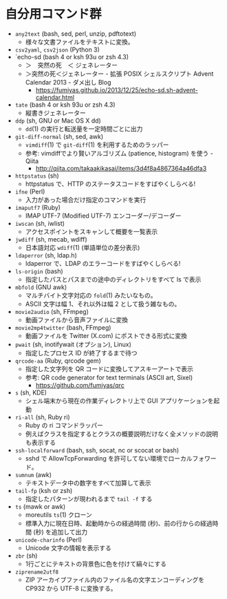 # 自分用コマンド群

* `any2text` (bash, sed, perl, unzip, pdftotext)
    * 様々な文書ファイルをテキストに変換。
* `csv2yaml`, `csv2json` (Python 3)
* `echo-sd (bash 4 or ksh 93u or zsh 4.3)
    * ＞　突然の死　＜ ジェネレーター
    * ＞突然の死＜ジェネレーター - 拡張 POSIX シェルスクリプト Advent Calendar 2013 - ダメ出し Blog
        * <https://fumiyas.github.io/2013/12/25/echo-sd.sh-advent-calendar.html>
* `tate` (bash 4 or ksh 93u or zsh 4.3)
    * 縦書きジェネレーター
* `ddp` (sh, GNU or Mac OS X dd)
    * `dd`(1) の実行と転送量を一定時間ごとに出力
* `git-diff-normal` (sh, sed, awk)
    * `vimdiff`(1) で `git-diff`(1) を利用するためのラッパー
    * 参考: vimdiffでより賢いアルゴリズム (patience, histogram) を使う - Qiita
        * <http://qiita.com/takaakikasai/items/3d4f8a4867364a46dfa3>
* `httpstatus` (sh)
    * httpstatus で、HTTP のステータスコードをすばやくしらべる!
* `ifne` (Perl)
    * 入力があった場合だけ指定のコマンドを実行
* `imaputf7` (Ruby)
    * IMAP UTF-7 (Modified UTF-7) エンコーダー/デコーダー
* `iwscan` (sh, iwlist)
    * アクセスポイントをスキャンして概要を一覧表示
* `jwdiff` (sh, mecab, wdiff)
    * 日本語対応 `wdiff`(1) (単語単位の差分表示)
* `ldaperror` (sh, ldap.h)
    * ldaperror で、LDAP のエラーコードをすばやくしらべる!
* `ls-origin` (bash)
    * 指定したパスとパスまでの途中のディレクトリをすべて ls で表示
* `mbfold` (GNU awk)
    * マルチバイト文字対応の `fold`(1) みたいなもの。
    * ASCII 文字は幅 1、それ以外は幅 2 として扱う雑なもの。
* `movie2audio` (sh, FFmpeg)
    * 動画ファイルから音声ファイルに変換
* `movie2mp4twitter` (bash, FFmpeg)
    * 動画ファイルを Twitter (X.com) にポストできる形式に変換
* `pwait` (sh, inotifywait (オプション), Linux)
    * 指定したプロセス ID が終了するまで待つ
* `qrcode-aa` (Ruby, qrcode gem)
    * 指定した文字列を QR コードに変換してアスキーアートで表示
    * 参考: QR code generator for text terminals (ASCII art, Sixel)
        * <https://github.com/fumiyas/qrc>
* `s` (sh, KDE)
    * シェル端末から現在の作業ディレクトリ上で GUI アプリケーションを起動
* `ri-all` (sh, Ruby ri)
    * Ruby の ri コマンドラッパー
    * 例えばクラスを指定するとクラスの概要説明だけなく全メソッドの説明も表示する
* `ssh-localforward` (bash, ssh, socat, nc or scocat or bash)
    * sshd で AllowTcpForwarding を許可してない環境でローカルフォワード。
* `sumnum` (awk)
    * テキストデータ中の数字をすべて加算して表示
* `tail-fp` (ksh or zsh)
    * 指定したパターンが現われるまで `tail -f` する
* `ts` (mawk or awk)
    * moreutils `ts`(1) クローン
    * 標準入力に現在日時、起動時からの経過時間 (秒)、前の行からの経過時間 (秒) を追加して出力
* `unicode-charinfo` (Perl)
    * Unicode 文字の情報を表示する
* `zbr` (sh)
    * 1行ごとにテキストの背景色に色を付けて縞々にする
* `ziprename2utf8`
    * ZIP アーカイブファイル内のファイル名の文字エンコーディングを
      CP932 から UTF-8 に変換する。
